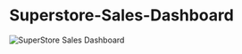 # Superstore-Sales-Dashboard
![SuperStore Sales Dashboard](https://github.com/SanketTaral/Superstore-Sales-Dashboard/assets/170344757/64f6971d-5923-4c04-ad49-72d6bdbd7381)
